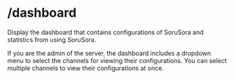 # /dashboard

Display the dashboard that contains configurations of SoruSora and statistics from using SoruSora.

If you are the admin of the server, the dashboard includes a dropdown menu to select the channels for viewing their configurations. You can select multiple channels to view their configurations at once.
